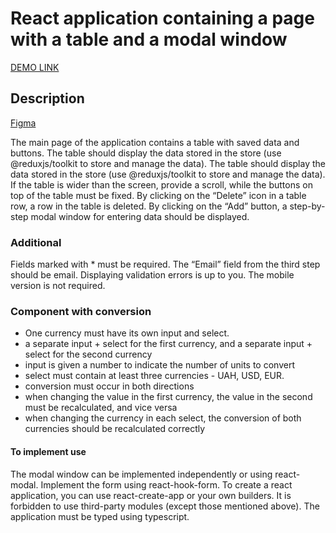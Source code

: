 # React application containing a page with a table and a modal window

[DEMO LINK](https://yegorkochetkov.github.io/redux-toolkit_react-hook-form/)

## Description
[Figma](https://www.figma.com/file/tJdorwZjlCUbZjX5XKfR6L/Test-(Copy)?node-id=2%3A20)

The main page of the application contains a table with saved data and buttons.
The table should display the data stored in the store (use @reduxjs/toolkit to store and manage the data).
The table should display the data stored in the store (use @reduxjs/toolkit to store and manage the data).
If the table is wider than the screen, provide a scroll, while the buttons on top of the table must be fixed.
By clicking on the “Delete” icon in a table row, a row in the table is deleted.
By clicking on the “Add” button, a step-by-step modal window for entering data should be displayed.

### Additional
Fields marked with * must be required.
The “Email” field from the third step should be email.
Displaying validation errors is up to you.
The mobile version is not required.

### Component with conversion
- One currency must have its own input and select.
- a separate input + select for the first currency, and a separate input + select for the second currency
- input is given a number to indicate the number of units to convert
- select must contain at least three currencies - UAH, USD, EUR.
- conversion must occur in both directions
- when changing the value in the first currency, the value in the second must be recalculated, and vice versa
- when changing the currency in each select, the conversion of both currencies should be recalculated correctly

#### To implement use
The modal window can be implemented independently or using react-modal.
Implement the form using react-hook-form.
To create a react application, you can use react-create-app or your own builders.
It is forbidden to use third-party modules (except those mentioned above).
The application must be typed using typescript.